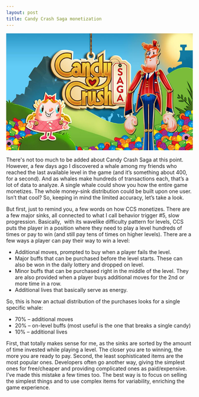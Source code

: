 ```yaml
---
layout: post
title: Candy Crash Saga monetization
---
```


![Candy Crash Saga](/images/ccs.jpg)

There's not too much to be added about Candy Crash Saga at this point. However, a few days ago I discovered a whale among my friends who reached the last available level in the game (and it’s something about 400, for a second). And as whales make hundreds of transactions each, that’s a lot of data to analyze. A single whale could show you how the entire game monetizes. The whole money-sink distribution could be built upon one user. Isn’t that cool? So, keeping in mind the limited accuracy, let’s take a look.

But first, just to remind you, a few words on how CCS monetizes. There are a few major sinks, all connected to what I call behavior trigger #5, slow progression. Basically,  with its wavelike difficulty pattern for levels, CCS puts the player in a position where they need to play a level hundreds of times or pay to win (and still pay tens of times on higher levels). There are a few ways a player can pay their way to win a level:

* Additional moves, prompted to buy when a player fails the level.
* Major buffs that can be purchased before the level starts. These can also be won in the daily lottery and dropped on level.
* Minor buffs that can be purchased right in the middle of the level. They are also provided when a player buys additional moves for the 2nd or more time in a row.
* Additional lives that basically serve as energy.

So, this is how an actual distribution of the purchases looks for a single specific whale:

* 70% – additional moves
* 20% – on-level buffs (most useful is the one that breaks a single candy)
* 10% – additional lives

First, that totally makes sense for me, as the sinks are sorted by the amount of time invested while playing a level. The closer you are to winning, the more you are ready to pay. Second, the least sophisticated items are the most popular ones. Developers often go another way, giving the simplest ones for free/cheaper and providing complicated ones as paid/expensive. I’ve made this mistake a few times too. The best way is to focus on selling the simplest things and to use complex items for variability, enriching the game experience.
